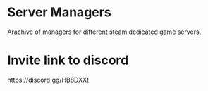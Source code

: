 # Server Managers
Arachive of managers for different steam dedicated game servers.

# Invite link to discord
https://discord.gg/HB8DXXt
